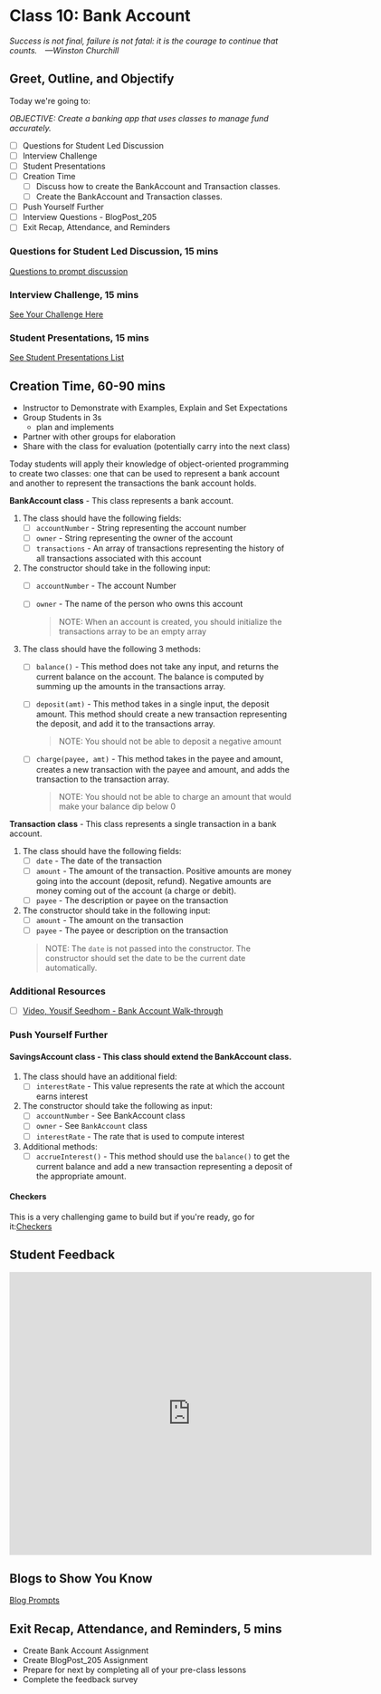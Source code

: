 # Class 10: Bank Account

<!-- ! HIDE FROM STUDENT; INSTRUCTOR ONLY CONTENT -->
<!-- ## Instructor Only Content - HIDE FROM STUDENTS -->

<!-- ! END INSTRUCTOR ONLY CONTENT -->

*Success is not final, failure is not fatal: it is the courage to continue that counts. —Winston Churchill*

## Greet, Outline, and Objectify

<!-- SMART: Specific, Measurable, Attainable, Relevant, and Timely. -->
<!-- https://examples.yourdictionary.com/well-written-examples-of-learning-objectives.html -->

Today we're going to:
  
*OBJECTIVE: Create a banking app that uses classes to manage fund accurately.*

- [ ] Questions for Student Led Discussion
- [ ] Interview Challenge
- [ ] Student Presentations
- [ ] Creation Time
    - [ ]  Discuss how to create the BankAccount and Transaction classes.
    - [ ]  Create the BankAccount and Transaction classes.
- [ ] Push Yourself Further
- [ ] Interview Questions - BlogPost_205
- [ ] Exit Recap, Attendance, and Reminders

### Questions for Student Led Discussion, 15 mins
<!-- This section should be structured with the 5E model: https://lesley.edu/article/empowering-students-the-5e-model-explained -->

[Questions to prompt discussion](./../additionalResources/questionsForDiscussion/qfd-class-10.md)

### Interview Challenge, 15 mins
<!-- The last two E happen here: elaborate and evaluate  -->
<!-- this sections should have a challenge that can be solved with the skills they've learned since their last class. -->
<!-- ! HIDDEN CONTENT: INSTRUCTOR ONLY -->
[See Your Challenge Here](./../additionalResources/interviewChallenges.md)
<!-- ! END HIDDEN CONTENT: INSTRUCTOR ONLY -->

### Student Presentations, 15 mins

[See Student Presentations List](./../additionalResources/studentPresentations.md)

## Creation Time, 60-90 mins

* Instructor to Demonstrate with Examples, Explain and Set Expectations
* Group Students in 3s 
  * plan and implements
* Partner with other groups for elaboration
* Share with the class for evaluation (potentially carry into the next class) 

Today students will apply their knowledge of object-oriented programming to create two classes: one that can be used to represent a bank account and another to represent the transactions the bank account holds.

**BankAccount class** - This class represents a bank account.

1. The class should have the following fields:
    - [ ] `accountNumber` - String representing the account number
    - [ ] `owner` - String representing the owner of the account
    - [ ] `transactions` - An array of transactions representing the history of all transactions associated with this account

2. The constructor should take in the following input:
    - [ ] `accountNumber` - The account Number
    - [ ] `owner` - The name of the person who owns this account

      > NOTE: When an account is created, you should initialize the transactions array to be an empty array

3. The class should have the following 3 methods:
    - [ ] `balance()` - This method does not take any input, and returns the current balance on the account. The balance is computed by summing up the amounts in the transactions array.
    - [ ] `deposit(amt)` - This method takes in a single input, the deposit amount. This method should create a new transaction representing the deposit, and add it to the transactions array.

      > NOTE: You should not be able to deposit a negative amount

    - [ ] `charge(payee, amt)` - This method takes in the payee and amount, creates a new transaction with the payee and amount, and adds the transaction to the transaction array.

      > NOTE: You should not be able to charge an amount that would make your balance dip below 0

**Transaction class** - This class represents a single transaction in a bank account.

1. The class should have the following fields:
    - [ ] `date` - The date of the transaction
    - [ ] `amount` - The amount of the transaction. Positive amounts are money going into the account (deposit, refund). Negative amounts are money coming out of the account (a charge or debit).
    - [ ] `payee` - The description or payee on the transaction

2. The constructor should take in the following input:
    - [ ] `amount` - The amount on the transaction
    - [ ] `payee` - The payee or description on the transaction

    > NOTE: The `date` is not passed into the constructor. The constructor should set the date to be the current date automatically.

### Additional Resources

- [ ] [Video, Yousif Seedhom - Bank Account Walk-through](https://zoom.us/rec/play/tMUkduiqqj43GICQtASDBvVxW465e6qsgSEf__pZxRqwVnkGOlryN-FHYuZdNxZb7FoqDrBjCiF3WCIW)

### Push Yourself Further

#### **SavingsAccount class** - This class should extend the BankAccount class.

1. The class should have an additional field:
    - [ ] `interestRate` - This value represents the rate at which the account earns interest

1. The constructor should take the following as input:
    - [ ] `accountNumber` - See BankAccount class
    - [ ] `owner` - See `BankAccount` class
    - [ ] `interestRate` - The rate that is used to compute interest

1. Additional methods:
    - [ ] `accrueInterest()` - This method should use the `balance()` to get the current balance and add a new transaction representing a deposit of the appropriate amount.

#### Checkers

This is a very challenging game to build but if you're ready, go for it:[Checkers](./../additionalResources/bonusMaterial/checkersBonus.md)

## Student Feedback

<iframe src="https://docs.google.com/forms/d/e/1FAIpQLScjuL10i2xFGMWRwkjtgAL8F1Y5ipMPPjtTCDzkO1ZBcxUYZA/viewform?embedded=true" width="640" height="500" frameborder="0" marginheight="0" marginwidth="0">Loading…</iframe>

## Blogs to Show You Know

[Blog Prompts](./../additionalResources/blogPrompts.md)

## Exit Recap, Attendance, and Reminders, 5 mins

* Create Bank Account Assignment
* Create BlogPost_205 Assignment
* Prepare for next by completing all of your pre-class lessons
* Complete the feedback survey

<!-- <iframe id="openedx-zollege" src="https://openedx.zollege.com/feedback" style="width: 100%; height: 500px; border: 0">Browser not compatible.</iframe>
<script src="https://openedx.zollege.com/assets/index.js" type="application/javascript"></script> -->


<!-- TODO Create 3 question exit questions -->

<!-- TODO INSERT Student Feedback From -->

<!-- TODO INSERT *HIDDEN* Instructor Feedback Form -->

<!-- 
cp workspace/resources/classOutlineTemplate.md docs/module-
 -->